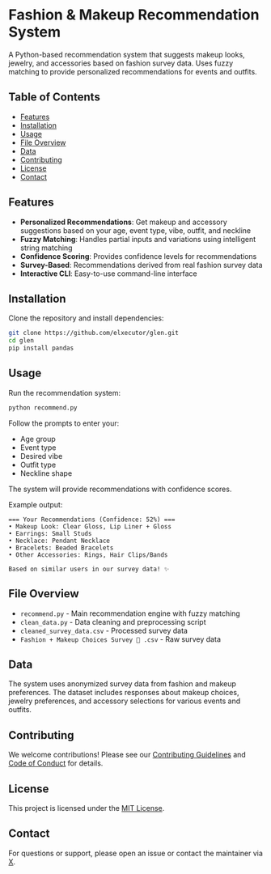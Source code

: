 
# Fashion & Makeup Recommendation System

A Python-based recommendation system that suggests makeup looks, jewelry, and accessories based on fashion survey data. Uses fuzzy matching to provide personalized recommendations for events and outfits.

## Table of Contents
- [Features](#features)
- [Installation](#installation)
- [Usage](#usage)
- [File Overview](#file-overview)
- [Data](#data)
- [Contributing](#contributing)
- [License](#license)
- [Contact](#contact)

## Features
- **Personalized Recommendations**: Get makeup and accessory suggestions based on your age, event type, vibe, outfit, and neckline
- **Fuzzy Matching**: Handles partial inputs and variations using intelligent string matching
- **Confidence Scoring**: Provides confidence levels for recommendations
- **Survey-Based**: Recommendations derived from real fashion survey data
- **Interactive CLI**: Easy-to-use command-line interface

## Installation
Clone the repository and install dependencies:

```bash
git clone https://github.com/elxecutor/glen.git
cd glen
pip install pandas
```

## Usage
Run the recommendation system:

```bash
python recommend.py
```

Follow the prompts to enter your:
- Age group
- Event type
- Desired vibe
- Outfit type
- Neckline shape

The system will provide recommendations with confidence scores.

Example output:
```
=== Your Recommendations (Confidence: 52%) ===
• Makeup Look: Clear Gloss, Lip Liner + Gloss
• Earrings: Small Studs
• Necklace: Pendant Necklace
• Bracelets: Beaded Bracelets
• Other Accessories: Rings, Hair Clips/Bands

Based on similar users in our survey data! ✨
```

## File Overview
- `recommend.py` - Main recommendation engine with fuzzy matching
- `clean_data.py` - Data cleaning and preprocessing script
- `cleaned_survey_data.csv` - Processed survey data
- `Fashion + Makeup Choices Survey 🎀 .csv` - Raw survey data

## Data
The system uses anonymized survey data from fashion and makeup preferences. The dataset includes responses about makeup choices, jewelry preferences, and accessory selections for various events and outfits.

## Contributing
We welcome contributions! Please see our [Contributing Guidelines](CONTRIBUTING.md) and [Code of Conduct](CODE_OF_CONDUCT.md) for details.

## License
This project is licensed under the [MIT License](LICENSE).

## Contact
For questions or support, please open an issue or contact the maintainer via [X](https://x.com/elxecutor/).
